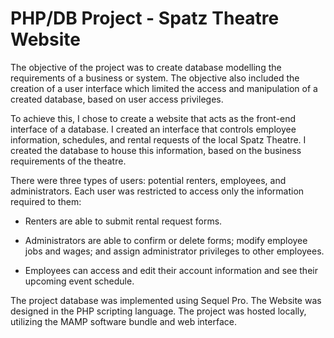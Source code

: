 # PHP/DB Project - Spatz Theatre Website

The objective of the project was to create database modelling the requirements of a business or system. The objective also included the creation of a user interface which limited the access and manipulation of a created database, based on user access privileges. 

To achieve this, I chose to create a website that acts as the front-end interface of a database. I created an interface that controls employee information, schedules, and rental requests of the local Spatz Theatre. I created the database to house this information, based on the business requirements of the theatre.


There were three types of users: potential renters, employees, and administrators. Each user was restricted to access only the information required to them:

- Renters are able to submit rental request forms.

- Administrators are able to confirm or delete forms; modify employee jobs and wages; and
assign administrator privileges to other employees.

- Employees can access and edit their account information and see their upcoming event
schedule.


The project database was implemented using Sequel Pro. The Website was designed in the PHP scripting language. The project was hosted locally, utilizing the MAMP software bundle and web interface.
